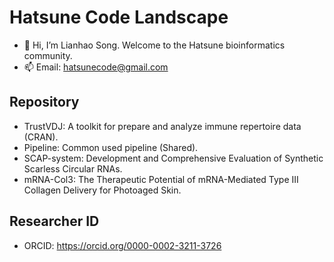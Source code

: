 # Hatsune Code Landscape

- 👋 Hi, I’m Lianhao Song. Welcome to the Hatsune bioinformatics community.
- 📫 Email: hatsunecode@gmail.com

## Repository

- TrustVDJ: A toolkit for prepare and analyze immune repertoire data (CRAN).
- Pipeline: Common used pipeline (Shared).
- SCAP-system: Development and Comprehensive Evaluation of Synthetic Scarless Circular RNAs.
- mRNA-Col3: The Therapeutic Potential of mRNA-Mediated Type III Collagen Delivery for Photoaged Skin.

## Researcher ID

- ORCID: https://orcid.org/0000-0002-3211-3726<br>
